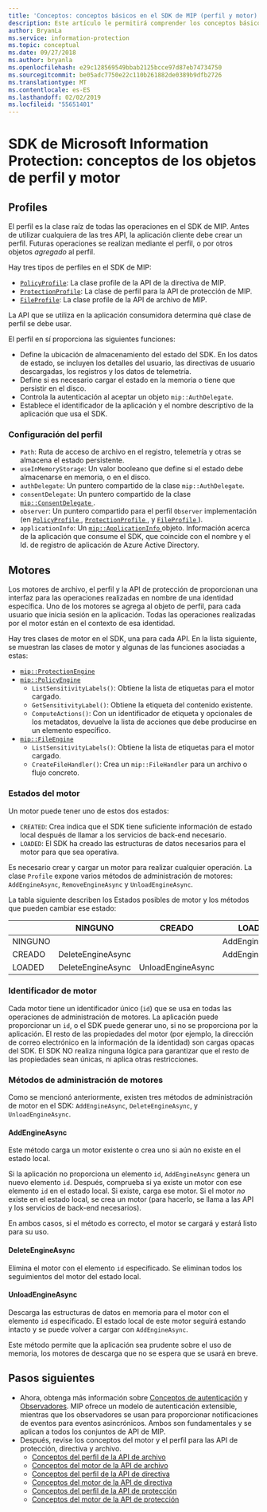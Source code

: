```yaml
---
title: 'Conceptos: conceptos básicos en el SDK de MIP (perfil y motor)'
description: Este artículo le permitirá comprender los conceptos básicos del SDK, denominados perfil y motor, que se crean durante la inicialización de la aplicación.
author: BryanLa
ms.service: information-protection
ms.topic: conceptual
ms.date: 09/27/2018
ms.author: bryanla
ms.openlocfilehash: e29c128569549bbab2125bcce97d87eb74734750
ms.sourcegitcommit: be05adc7750e22c110b261882de0389b9dfb2726
ms.translationtype: MT
ms.contentlocale: es-ES
ms.lasthandoff: 02/02/2019
ms.locfileid: "55651401"
---
```

# <a name="microsoft-information-protection-sdk---profile-and-engine-object-concepts"></a>SDK de Microsoft Information Protection: conceptos de los objetos de perfil y motor

## <a name="profiles"></a>Profiles

El perfil es la clase raíz de todas las operaciones en el SDK de MIP. Antes de utilizar cualquiera de las tres API, la aplicación cliente debe crear un perfil. Futuras operaciones se realizan mediante el perfil, o por otros objetos *agregado* al perfil.

Hay tres tipos de perfiles en el SDK de MIP:

- [`PolicyProfile`](reference/class_mip_policyprofile.md): La clase profile de la API de la directiva de MIP.
- [`ProtectionProfile`](reference/class_mip_protectionprofile.md): La clase de perfil para la API de protección de MIP.
- [`FileProfile`](reference/class_mip_fileprofile.md): La clase profile de la API de archivo de MIP.

La API que se utiliza en la aplicación consumidora determina qué clase de perfil se debe usar.

El perfil en sí proporciona las siguientes funciones:

- Define la ubicación de almacenamiento del estado del SDK. En los datos de estado, se incluyen los detalles del usuario, las directivas de usuario descargadas, los registros y los datos de telemetría.
- Define si es necesario cargar el estado en la memoria o tiene que persistir en el disco.
- Controla la autenticación al aceptar un objeto `mip::AuthDelegate`.
- Establece el identificador de la aplicación y el nombre descriptivo de la aplicación que usa el SDK.

### <a name="profile-settings"></a>Configuración del perfil

- `Path`: Ruta de acceso de archivo en el registro, telemetría y otras se almacena el estado persistente.
- `useInMemoryStorage`: Un valor booleano que define si el estado debe almacenarse en memoria, o en el disco.
- `authDelegate`: Un puntero compartido de la clase `mip::AuthDelegate`. 
- `consentDelegate`: Un puntero compartido de la clase [ `mip::ConsentDelegate` ](reference/class_mip_consentdelegate.md). 
- `observer`: Un puntero compartido para el perfil `Observer` implementación (en [ `PolicyProfile` ](reference/class_mip_policyprofile_observer.md), [ `ProtectionProfile` ](reference/class_mip_protectionprofile_observer.md), y [ `FileProfile` ](reference/class_mip_fileprofile_observer.md)).
- `applicationInfo`: Un [ `mip::ApplicationInfo` ](reference/mip-enums-and-structs.md#structures) objeto. Información acerca de la aplicación que consume el SDK, que coincide con el nombre y el Id. de registro de aplicación de Azure Active Directory.

## <a name="engines"></a>Motores

Los motores de archivo, el perfil y la API de protección de proporcionan una interfaz para las operaciones realizadas en nombre de una identidad específica. Uno de los motores se agrega al objeto de perfil, para cada usuario que inicia sesión en la aplicación. Todas las operaciones realizadas por el motor están en el contexto de esa identidad.

Hay tres clases de motor en el SDK, una para cada API. En la lista siguiente, se muestran las clases de motor y algunas de las funciones asociadas a estas:

- [`mip::ProtectionEngine`](reference/class_mip_protectionengine.md)
- [`mip::PolicyEngine`](reference/class_mip_policyengine.md)
  - `ListSensitivityLabels()`: Obtiene la lista de etiquetas para el motor cargado.
  - `GetSensitivityLabel()`: Obtiene la etiqueta del contenido existente.
  - `ComputeActions()`: Con un identificador de etiqueta y opcionales de los metadatos, devuelve la lista de acciones que debe producirse en un elemento específico.
- [`mip::FileEngine`](reference/class_mip_fileengine.md)
  - `ListSensitivityLabels()`: Obtiene la lista de etiquetas para el motor cargado.
  - `CreateFileHandler()`: Crea un `mip::FileHandler` para un archivo o flujo concreto.

### <a name="engine-states"></a>Estados del motor

Un motor puede tener uno de estos dos estados:

- `CREATED`: Crea indica que el SDK tiene suficiente información de estado local después de llamar a los servicios de back-end necesario.
- `LOADED`: El SDK ha creado las estructuras de datos necesarios para el motor para que sea operativa.

Es necesario crear y cargar un motor para realizar cualquier operación. La clase `Profile` expone varios métodos de administración de motores: `AddEngineAsync`, `RemoveEngineAsync` y `UnloadEngineAsync`.

La tabla siguiente describen los Estados posibles de motor y los métodos que pueden cambiar ese estado:

|         | NINGUNO              | CREADO           | LOADED         |
|---------|-------------------|-------------------|----------------|
| NINGUNO    |                   |                   | AddEngineAsync |
| CREADO | DeleteEngineAsync |                   | AddEngineAsync |
| LOADED  | DeleteEngineAsync | UnloadEngineAsync |                |

### <a name="engine-id"></a>Identificador de motor

Cada motor tiene un identificador único (`id`) que se usa en todas las operaciones de administración de motores. La aplicación puede proporcionar un `id`, o el SDK puede generar uno, si no se proporciona por la aplicación. El resto de las propiedades del motor (por ejemplo, la dirección de correo electrónico en la información de la identidad) son cargas opacas del SDK. El SDK NO realiza ninguna lógica para garantizar que el resto de las propiedades sean únicas, ni aplica otras restricciones.

### <a name="engine-management-methods"></a>Métodos de administración de motores

Como se mencionó anteriormente, existen tres métodos de administración de motor en el SDK: `AddEngineAsync`, `DeleteEngineAsync`, y `UnloadEngineAsync`.

#### <a name="addengineasync"></a>AddEngineAsync

Este método carga un motor existente o crea uno si aún no existe en el estado local.

Si la aplicación no proporciona un elemento `id`, `AddEngineAsync` genera un nuevo elemento `id`. Después, comprueba si ya existe un motor con ese elemento `id` en el estado local. Si existe, carga ese motor. Si el motor *no* existe en el estado local, se crea un motor (para hacerlo, se llama a las API y los servicios de back-end necesarios).

En ambos casos, si el método es correcto, el motor se cargará y estará listo para su uso.

#### <a name="deleteengineasync"></a>DeleteEngineAsync

Elimina el motor con el elemento `id` especificado. Se eliminan todos los seguimientos del motor del estado local.

#### <a name="unloadengineasync"></a>UnloadEngineAsync

Descarga las estructuras de datos en memoria para el motor con el elemento `id` especificado. El estado local de este motor seguirá estando intacto y se puede volver a cargar con `AddEngineAsync`.

Este método permite que la aplicación sea prudente sobre el uso de memoria, los motores de descarga que no se espera que se usará en breve.

## <a name="next-steps"></a>Pasos siguientes

- Ahora, obtenga más información sobre [Conceptos de autenticación](concept-authentication-cpp.md) y [Observadores](concept-async-observers.md). MIP ofrece un modelo de autenticación extensible, mientras que los observadores se usan para proporcionar notificaciones de eventos para eventos asincrónicos. Ambos son fundamentales y se aplican a todos los conjuntos de API de MIP.
- Después, revise los conceptos del motor y el perfil para las API de protección, directiva y archivo.
  - [Conceptos del perfil de la API de archivo](concept-profile-engine-file-profile-cpp.md)
  - [Conceptos del motor de la API de archivo](concept-profile-engine-file-engine-cpp.md)
  - [Conceptos del perfil de la API de directiva](concept-profile-engine-file-profile-cpp.md)
  - [Conceptos del motor de la API de directiva](concept-profile-engine-file-engine-cpp.md)
  - [Conceptos del perfil de la API de protección](concept-profile-engine-file-profile-cpp.md)
  - [Conceptos del motor de la API de protección](concept-profile-engine-file-engine-cpp.md)  
